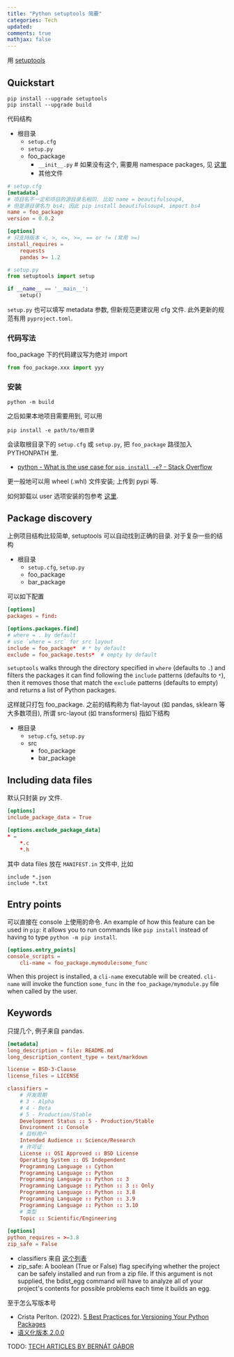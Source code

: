 ```yaml
---
title: "Python setuptools 简要"
categories: Tech
updated: 
comments: true
mathjax: false
---
```


用 [setuptools](https://setuptools.pypa.io/en/latest/userguide/index.html)

<!-- more -->

## Quickstart

```shell
pip install --upgrade setuptools
pip install --upgrade build
```

代码结构

- 根目录
    - `setup.cfg`
    - `setup.py`
    - foo_package
        - `__init__.py` # 如果没有这个, 需要用 namespace packages, 见 [这里](https://setuptools.pypa.io/en/latest/userguide/package_discovery.html#custom-discovery)
        - 其他文件
        
```toml
# setup.cfg
[metadata]
# 项目名不一定和项目的源目录名相同. 比如 name = beautifulsoup4,
# 但是源目录名为 bs4; 因此 pip install beautifulsoup4, import bs4
name = foo_package
version = 0.0.2

[options]
# 只支持版本 <, >, <=, >=, == or != (常用 >=)
install_requires =
    requests
    pandas >= 1.2
```

```python
# setup.py
from setuptools import setup

if __name__ == '__main__':
    setup()
```

`setup.py` 也可以填写 metadata 参数, 但新规范更建议用 cfg 文件. 此外更新的规范有用 `pyproject.toml`.

### 代码写法

foo_package 下的代码建议写为绝对 import

```python
from foo_package.xxx import yyy
```

### 安装

```shell
python -m build
```

之后如果本地项目需要用到, 可以用

```shell
pip install -e path/to/根目录
```

会读取根目录下的 `setup.cfg` 或 `setup.py`, 把 `foo_package` 路径加入 PYTHONPATH 里.

- [python - What is the use case for `pip install -e`? - Stack Overflow](https://stackoverflow.com/questions/42609943/what-is-the-use-case-for-pip-install-e)

更一般地可以用 wheel (.whl) 文件安装; 上传到 pypi 等.

如何卸载以 user 选项安装的包参考 [这里](https://stackoverflow.com/questions/33412974/how-to-uninstall-a-package-installed-with-pip-install-user).

## Package discovery

上例项目结构比较简单, setuptools 可以自动找到正确的目录. 对于复杂一些的结构

- 根目录
    - `setup.cfg`, `setup.py`
    - foo_package
    - bar_package

可以如下配置

```toml
[options]
packages = find:

[options.packages.find]
# where = . by default
# use `where = src` for src layout
include = foo_package*  # * by default
exclude = foo_package.tests*  # empty by default
```

`setuptools` walks through the directory specified in `where` (defaults to `.`) and filters the packages it can find following the `include` patterns (defaults to `*`), then it removes those that match the `exclude` patterns (defaults to empty) and returns a list of Python packages.
    
这样就只打包 foo_package. 之前的结构称为 flat-layout (如 pandas, sklearn 等大多数项目), 所谓 src-layout (如 transformers) 指如下结构

- 根目录
    - `setup.cfg`, `setup.py`
    - src
        - foo_package
        - bar_package
        
## Including data files

默认只封装 py 文件.

```toml
[options]
include_package_data = True

[options.exclude_package_data]
* =
    *.c
    *.h
```

其中 data files 放在 `MANIFEST.in` 文件中, 比如

```
include *.json
include *.txt
```

## Entry points

可以直接在 console 上使用的命令. An example of how this feature can be used in `pip`: it allows you to run commands like `pip install` instead of having to type `python -m pip install`.

```toml
[options.entry_points]
console_scripts =
    cli-name = foo_package.mymodule:some_func
```

When this project is installed, a `cli-name` executable will be created. `cli-name` will invoke the function `some_func` in the `foo_package/mymodule.py` file when called by the user.
 
## Keywords

只提几个, 例子来自 pandas.

```toml
[metadata]
long_description = file: README.md
long_description_content_type = text/markdown

license = BSD-3-Clause
license_files = LICENSE

classifiers =
    # 开发周期
    # 3 - Alpha
    # 4 - Beta
    # 5 - Production/Stable
    Development Status :: 5 - Production/Stable
    Environment :: Console
    # 目标用户
    Intended Audience :: Science/Research
    # 许可证
    License :: OSI Approved :: BSD License
    Operating System :: OS Independent
    Programming Language :: Cython
    Programming Language :: Python
    Programming Language :: Python :: 3
    Programming Language :: Python :: 3 :: Only
    Programming Language :: Python :: 3.8
    Programming Language :: Python :: 3.9
    Programming Language :: Python :: 3.10
    # 类型
    Topic :: Scientific/Engineering
    
[options]
python_requires = >=3.8
zip_safe = False
```


- classifiers 来自 [这个列表](https://pypi.org/pypi?%3Aaction=list_classifiers)
- zip_safe: A boolean (True or False) flag specifying whether the project can be safely installed and run from a zip file. If this argument is not supplied, the bdist_egg command will have to analyze all of your project's contents for possible problems each time it builds an egg.

至于怎么写版本号

- Crista Perlton. (2022). [5 Best Practices for Versioning Your Python Packages](https://blog.inedo.com/python-best-practices-for-versioning-python-packages-in-the-enterprise)
- [语义化版本 2.0.0](https://semver.org/lang/zh-CN/)

TODO: [TECH ARTICLES BY BERNÁT GÁBOR](https://bernat.tech/posts/)
